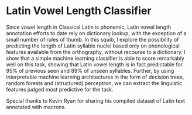 # Latin Vowel Length Classifier

Since vowel length in Classical Latin is phonemic, Latin vowel length 
annotation efforts to date rely on dictionary lookup, with the 
exception of a small number of rules of thumb.
In this squib, I explore the possibility of predicting the length of Latin 
syllable nuclei based only on phonological features available from the 
orthography, without recourse to a dictionary. 
I show that a simple machine learning classifier is able to score remarkably 
well on this task, showing that Latin vowel length is in fact predictable 
for 95% of previous seen and 89% of unseen syllables. 
Further, by using interpretable machine learning architectures in the form of 
decision trees, random forests and (structured) perceptron, we can extract 
the linguistic features judged most predictive for the task.

Special thanks to Kevin Ryan for sharing his compiled dataset of Latin text
annotated with macrons.